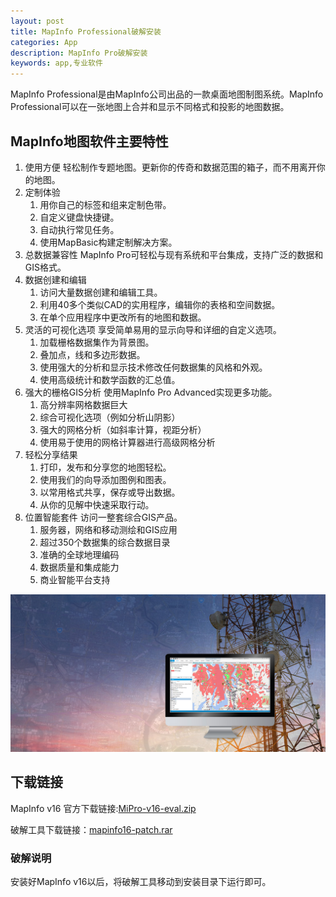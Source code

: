 ```yaml
---
layout: post
title: MapInfo Professional破解安装
categories: App
description: MapInfo Pro破解安装
keywords: app,专业软件
---
```


MapInfo Professional是由MapInfo公司出品的一款桌面地图制图系统。MapInfo Professional可以在一张地图上合并和显示不同格式和投影的地图数据。

<!-- more -->

## MapInfo地图软件主要特性

1. 使用方便
轻松制作专题地图。更新你的传奇和数据范围的箱子，而不用离开你的地图。
2. 定制体验
	1. 用你自己的标签和组来定制色带。
	2. 自定义键盘快捷键。
	3. 自动执行常见任务。
	4. 使用MapBasic构建定制解决方案。
3. 总数据兼容性
MapInfo Pro可轻松与现有系统和平台集成，支持广泛的数据和GIS格式。
4. 数据创建和编辑
	1. 访问大量数据创建和编辑工具。
	2. 利用40多个类似CAD的实用程序，编辑你的表格和空间数据。
	3. 在单个应用程序中更改所有的地图和数据。
5. 灵活的可视化选项
享受简单易用的显示向导和详细的自定义选项。
	1. 加载栅格数据集作为背景图。
	2. 叠加点，线和多边形数据。
	3. 使用强大的分析和显示技术修改任何数据集的风格和外观。
	4. 使用高级统计和数学函数的汇总值。
6. 强大的栅格GIS分析
使用MapInfo Pro Advanced实现更多功能。
	1. 高分辨率网格数据巨大
	2. 综合可视化选项（例如分析山阴影）
	3. 强大的网格分析（如斜率计算，视距分析）
	4. 使用易于使用的网格计算器进行高级网格分析
7. 轻松分享结果
	1. 打印，发布和分享您的地图轻松。
	2. 使用我们的向导添加图例和图表。
	3. 以常用格式共享，保存或导出数据。
	4. 从你的见解中快速采取行动。
8. 位置智能套件
访问一整套综合GIS产品。
	1. 服务器，网络和移动测绘和GIS应用
	2. 超过350个数据集的综合数据目录
	3. 准确的全球地理编码
	4. 数据质量和集成能力
	5. 商业智能平台支持

![MapInfo Pro](/images/2017-10-23-MapInfo/MIPro.jpg)

## 下载链接

MapInfo v16 官方下载链接:[MiPro-v16-eval.zip](http://s3.amazonaws.com/miprov16eval/MiPro-v16-eval.zip)

破解工具下载链接：[mapinfo16-patch.rar](http://blog-1253146816.file.myqcloud.com/app/mapinfo16-patch.rar)

### 破解说明

安装好MapInfo v16以后，将破解工具移动到安装目录下运行即可。